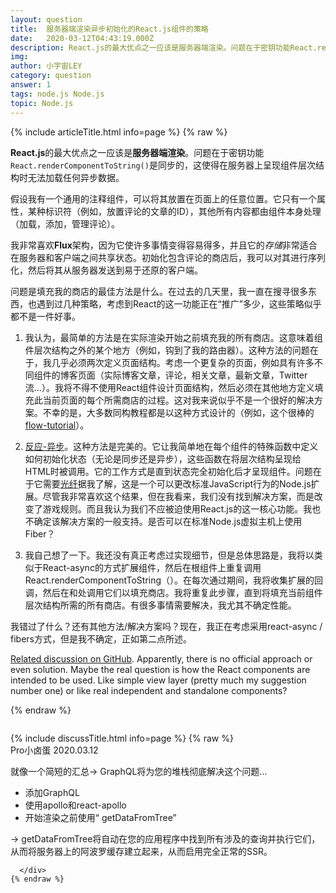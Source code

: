 ```yaml
---
layout: question
title:  服务器端渲染异步初始化的React.js组件的策略
date:   2020-03-12T04:43:19.000Z
description: React.js的最大优点之一应该是服务器端渲染。问题在于密钥功能React.renderComponentToString()是同步的，这使得在服务器上...
img: 
author: 小宇宙LEY
category: question
answer: 1
tags: node.js Node.js
topic: Node.js
---
```

<div class="article-root">
  <div class="article">
    {% include articleTitle.html info=page %}
    {% raw %}
    <div class="article-content"><p><font style="vertical-align: inherit;"></font><strong><font style="vertical-align: inherit;"><font style="vertical-align: inherit;">React.js</font></font></strong><font style="vertical-align: inherit;"><font style="vertical-align: inherit;">的最大优点之一</font><font style="vertical-align: inherit;">应该是</font></font><strong><font style="vertical-align: inherit;"><font style="vertical-align: inherit;">服务器端渲染</font></font></strong><font style="vertical-align: inherit;"><font style="vertical-align: inherit;">。</font><font style="vertical-align: inherit;">问题在于密钥功能</font></font><code>React.renderComponentToString()</code><font style="vertical-align: inherit;"><font style="vertical-align: inherit;">是同步的，这使得在服务器上呈现组件层次结构时无法加载任何异步数据。</font></font></p>

<p><font style="vertical-align: inherit;"><font style="vertical-align: inherit;">假设我有一个通用的注释组件，可以将其放置在页面上的任意位置。</font><font style="vertical-align: inherit;">它只有一个属性，某种标识符（例如，放置评论的文章的ID），其他所有内容都由组件本身处理（加载，添加，管理评论）。</font></font></p>

<p><font style="vertical-align: inherit;"><font style="vertical-align: inherit;">我非常喜欢</font></font><strong><font style="vertical-align: inherit;"><font style="vertical-align: inherit;">Flux</font></font></strong><font style="vertical-align: inherit;"><font style="vertical-align: inherit;">架构，因为它使许多事情变得容易得多，并且它的</font></font><em><font style="vertical-align: inherit;"><font style="vertical-align: inherit;">存储</font></font></em><font style="vertical-align: inherit;"><font style="vertical-align: inherit;">非常适合在服务器和客户端之间共享状态。</font><font style="vertical-align: inherit;">初始化包含评论的商店后，我可以对其进行序列化，然后将其从服务器发送到易于还原的客户端。</font></font></p>

<p><font style="vertical-align: inherit;"><font style="vertical-align: inherit;">问题是填充我的商店的最佳方法是什么。</font><font style="vertical-align: inherit;">在过去的几天里，我一直在搜寻很多东西，也遇到过几种策略，考虑到React的这一功能正在“推广”多少，这些策略似乎都不是一件好事。</font></font></p>

<ol>
<li><p><font style="vertical-align: inherit;"><font style="vertical-align: inherit;">我认为，最简单的方法是在实际渲染开始之前填充我的所有商店。</font><font style="vertical-align: inherit;">这意味着组件层次结构之外的某个地方（例如，钩到了我的路由器）。</font><font style="vertical-align: inherit;">这种方法的问题在于，我几乎必须两次定义页面结构。</font><font style="vertical-align: inherit;">考虑一个更复杂的页面，例如具有许多不同组件的博客页面（实际博客文章，评论，相关文章，最新文章，Twitter流...）。</font><font style="vertical-align: inherit;">我将不得不使用React组件设计页面结构，然后必须在其他地方定义填充此当前页面的每个所需商店的过程。</font><font style="vertical-align: inherit;">这对我来说似乎不是一个很好的解决方案。</font><font style="vertical-align: inherit;">不幸的是，大多数同构教程都是以这种方式设计的（例如，这个很棒的</font></font><a href="https://github.com/yahoo/flux-examples"><font style="vertical-align: inherit;"><font style="vertical-align: inherit;">flow-tutorial</font></font></a><font style="vertical-align: inherit;"><font style="vertical-align: inherit;">）。</font></font></p></li>
<li><p><a href="https://github.com/andreypopp/react-async"><font style="vertical-align: inherit;"><font style="vertical-align: inherit;">反应-异步</font></font></a><font style="vertical-align: inherit;"><font style="vertical-align: inherit;">。</font><font style="vertical-align: inherit;">这种方法是完美的。</font><font style="vertical-align: inherit;">它让我简单地在每个组件的特殊函数中定义如何初始化状态（无论是同步还是异步），这些函数在将层次结构呈现给HTML时被调用。</font><font style="vertical-align: inherit;">它的工作方式是直到状态完全初始化后才呈现组件。</font><font style="vertical-align: inherit;">问题在于它需要</font></font><a href="https://github.com/laverdet/node-fibers"><font style="vertical-align: inherit;"><font style="vertical-align: inherit;">光纤</font></font></a><font style="vertical-align: inherit;"><font style="vertical-align: inherit;">据我了解，这是一个可以更改标准JavaScript行为的Node.js扩展。</font><font style="vertical-align: inherit;">尽管我非常喜欢这个结果，但在我看来，我们没有找到解决方案，而是改变了游戏规则。</font><font style="vertical-align: inherit;">而且我认为我们不应被迫使用React.js的这一核心功能。</font><font style="vertical-align: inherit;">我也不确定该解决方案的一般支持。</font><font style="vertical-align: inherit;">是否可以在标准Node.js虚拟主机上使用Fiber？</font></font></p></li>
<li><p><font style="vertical-align: inherit;"><font style="vertical-align: inherit;">我自己想了一下。</font><font style="vertical-align: inherit;">我还没有真正考虑过实现细节，但是总体思路是，我将以类似于React-async的方式扩展组件，然后在根组件上重复调用React.renderComponentToString（）。</font><font style="vertical-align: inherit;">在每次通过期间，我将收集扩展的回调，然后在和处调用它们以填充商店。</font><font style="vertical-align: inherit;">我将重复此步骤，直到将填充当前组件层次结构所需的所有商店。</font><font style="vertical-align: inherit;">有很多事情需要解决，我尤其不确定性能。</font></font></p></li>
</ol>

<p><font style="vertical-align: inherit;"><font style="vertical-align: inherit;">我错过了什么？</font><font style="vertical-align: inherit;">还有其他方法/解决方案吗？</font><font style="vertical-align: inherit;">现在，我正在考虑采用react-async / fibers方式，但是我不确定，正如第二点所述。</font></font></p>

<p><a href="https://github.com/facebook/react/issues/1739">Related discussion on GitHub</a>. Apparently, there is no official approach or even solution. Maybe the real question is how the React components are intended to be used. Like simple view layer (pretty much my suggestion number one) or like real independent and standalone components?</p></div>
    {% endraw %}
  </div>
  <p style="height: 0;width:0;overflow: hidden;"> 第950篇《服务器端渲染异步初始化的React.js组件的策略》来自Winter(https://github.com/aiyld/aiyld.github.io)的站点</p>
  <div class="discuss-wrapper">
    {% include discussTitle.html info=page %}
    {% raw %}
    <div class="discuss-item">
        <div class="discuss-parent">
          <div class="discuss-meta">
            <span class="discuss-user">Pro小卤蛋</span>
            <span class="discuss-time">2020.03.12</span>
          </div>
          <div class="discuss-comment"><p><font style="vertical-align: inherit;"><font style="vertical-align: inherit;">就像一个简短的汇总-&gt; GraphQL将为您的堆栈彻底解决这个问题...</font></font></p>

<ul>
<li><font style="vertical-align: inherit;"><font style="vertical-align: inherit;">添加GraphQL</font></font></li>
<li><font style="vertical-align: inherit;"><font style="vertical-align: inherit;">使用apollo和react-apollo</font></font></li>
<li><font style="vertical-align: inherit;"><font style="vertical-align: inherit;">开始渲染之前使用“ getDataFromTree”</font></font></li>
</ul>

<p><font style="vertical-align: inherit;"><font style="vertical-align: inherit;">-&gt; getDataFromTree将自动在您的应用程序中找到所有涉及的查询并执行它们，从而将服务器上的阿波罗缓存建立起来，从而启用完全正常的SSR。</font></font></p></div>
        </div>
        
      </div>
    {% endraw %}
  </div>
<div>

